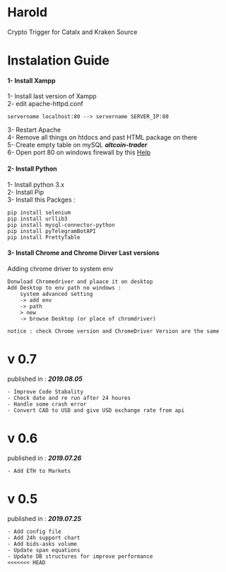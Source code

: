 # Harold
Crypto Trigger for Catalx and Kraken Source

# Instalation Guide 

#### 1- Install Xampp
1- Install last version of Xampp <br>
2- edit apache-httpd.conf
~~~~
servername localhost:80 --> servername SERVER_IP:80
~~~~
3- Restart Apache <br>
4- Remove all things on htdocs and past HTML package on there <br>
5- Create empty table on mySQL **_altcoin-trader_** <br>
6- Open port 80 on windows firewall by this <a href='https://docs.microsoft.com/en-us/sql/reporting-services/report-server/configure-a-firewall-for-report-server-access?view=sql-server-ver15'> Help </a>

#### 2- Install Python
1- Install python 3.x <br>
2- Install Pip <br>
3- Install this Packges :
~~~~
pip install selenium
pip install urllib3
pip install mysql-connector-python
pip install pyTelegramBotAPI
pip install PrettyTable
~~~~ 

#### 3- Install Chrome and Chrome Dirver Last versions
Adding chrome driver to system env <br>
~~~~
Donwload Chromedriver and plaace it on desktop
Add Desktop to env path no windows :
    system advanced setting 
    -> add env 
    -> path 
    > new 
    -> browse Desktop (or place of chromdriver)
~~~~
    
~~~~
notice : check Chrome version and ChromeDriver Version are the same
~~~~

# v 0.7
published in : **_2019.08.05_**
~~~~
- Improve Code Stabality
- Check date and re run after 24 houres
- Handle some crash error
- Convert CAD to USD and give USD exchange rate from api
~~~~

# v 0.6
published in : **_2019.07.26_**
~~~~
- Add ETH to Markets
~~~~

# v 0.5
published in : **_2019.07.25_**
~~~~
- Add config file 
- Add 24h support chart
- Add bids-asks volume
- Update span equations
- Update DB structures for improve performance
<<<<<<< HEAD
~~~~
